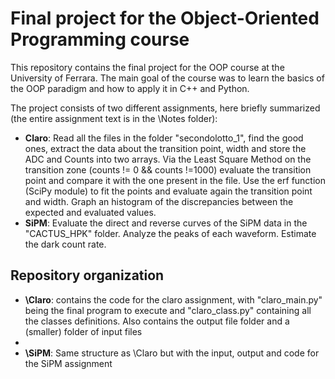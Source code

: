 # Final project for the Object-Oriented Programming course

This repository contains the final project for the OOP course at the University of Ferrara.
The main goal of the course was to learn the basics of the OOP paradigm and how to apply it in C++ and Python.

The project consists of two different assignments, here briefly summarized (the entire assignment text is in the \Notes folder):
- **Claro**: Read all the files in the folder "secondolotto_1", find the good ones, extract the data about the transition point, width and store the ADC and Counts into two arrays. Via the Least Square Method on the transition zone (counts != 0 && counts !=1000) evaluate the transition point and compare it with the one present in the file. Use the erf function (SciPy module) to fit the points and evaluate again the transition point and width. Graph an histogram of the discrepancies between the expected and evaluated values.
- **SiPM**: Evaluate the direct and reverse curves of the SiPM data in the "CACTUS_HPK" folder. Analyze the peaks of each waveform. Estimate the dark count rate.


## Repository organization
- **\Claro**: contains the code for the claro assignment, with "claro_main.py" being the final program to execute and "claro_class.py" containing all the classes definitions. Also contains the output file folder and a (smaller) folder of input files
- 
- **\SiPM**: Same structure as \Claro but with the input, output and code for the SiPM assignment 
